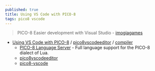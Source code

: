 ```yaml
---
published: true
title: Using VS Code with PICO-8
tags: pico8 vscode
---
```

> PICO-8 Easier development with Visual Studio - [imogiagames](https://imogiagames.itch.io/anila/devlog/367600/pico-8-easier-development-with-visual-studio)

- [Using VS Code with PICO-8](https://erika.florist/wiki/computers/vscodepico8/) / [pico8vscodeeditor](https://marketplace.visualstudio.com/items?itemName=Grumpydev.pico8vscodeeditor) / [compiler](https://github.com/amirave/pico-compiler)
	- [PICO-8 Language Server](https://github.com/japhib/pico8-ls#pico-8-language-server) - Full language support for the PICO-8 dialect of Lua.
    - [pico8vscodeeditor](https://marketplace.visualstudio.com/items?itemName=Grumpydev.pico8vscodeeditor)
    - [pico8-vscode](https://marketplace.visualstudio.com/items?itemName=johob.pico8-vscode)
    
